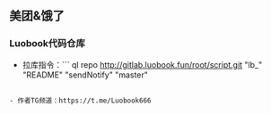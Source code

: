 ## 美团&饿了

### Luobook代码仓库

- 拉库指令：```
ql repo http://gitlab.luobook.fun/root/script.git "lb_" "README" "sendNotify" "master"
```

- 作者TG频道：https://t.me/Luobook666